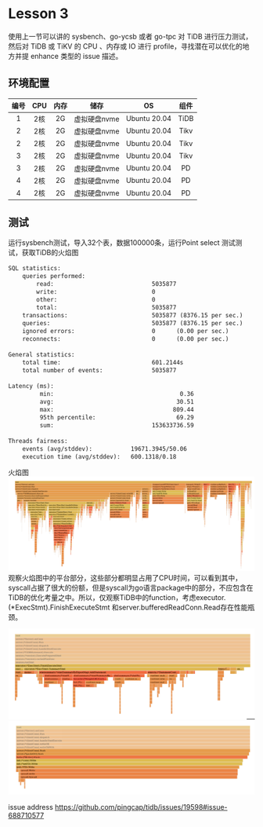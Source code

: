 # Lesson 3

使用上一节可以讲的 sysbench、go-ycsb 或者 go-tpc 对 TiDB 进行压力测试，
然后对 TiDB 或 TiKV 的 CPU 、内存或 IO 进行 profile，寻找潜在可以优化的地
方并提 enhance 类型的 issue 描述。

## 环境配置

| 编号 |  CPU  | 内存 |   储存   |      OS      | 组件 |
| :--: | :--: | :--: | :------: | :----------: | :--: |
|  1   |  2核  |  2G  | 虚拟硬盘nvme | Ubuntu 20.04 | TiDB |
|  2   |  2核  |  2G  | 虚拟硬盘nvme | Ubuntu 20.04 | Tikv |
|  2   |  2核  |  2G  | 虚拟硬盘nvme | Ubuntu 20.04 | Tikv |
|  3   |  2核  |  2G  | 虚拟硬盘nvme | Ubuntu 20.04 | Tikv |
|  3   |  2核  |  2G  | 虚拟硬盘nvme | Ubuntu 20.04 |  PD  |
|  4   |   2核  |  2G  | 虚拟硬盘nvme | Ubuntu 20.04 |  PD  |
|  4   |   2核  |  2G  | 虚拟硬盘nvme | Ubuntu 20.04 |  PD  |

## 测试
运行sysbench测试，导入32个表，数据100000条，运行Point select 测试测试，获取TiDB的火焰图
```
SQL statistics:
    queries performed:
        read:                            5035877
        write:                           0
        other:                           0
        total:                           5035877
    transactions:                        5035877 (8376.15 per sec.)
    queries:                             5035877 (8376.15 per sec.)
    ignored errors:                      0      (0.00 per sec.)
    reconnects:                          0      (0.00 per sec.)

General statistics:
    total time:                          601.2144s
    total number of events:              5035877

Latency (ms):
         min:                                    0.36
         avg:                                   30.51
         max:                                  809.44
         95th percentile:                       69.29
         sum:                            153633736.59

Threads fairness:
    events (avg/stddev):           19671.3945/50.06
    execution time (avg/stddev):   600.1318/0.18
```
火焰图
<img src="Img/Lesson 3/img1.png" style="zoom:75%;" /><br>
观察火焰图中的平台部分，这些部分都明显占用了CPU时间，可以看到其中，syscall占据了很大的份额，但是syscall为go语言package中的部分，不应包含在TiDB的优化考量之中。所以，仅观察TiDB中的function，考虑executor.(*ExecStmt).FinishExecuteStmt 和server.bufferedReadConn.Read存在性能瓶颈。

<img src="Img/Lesson 3/img2.png" style="zoom:75%;" /><br>
<img src="Img/Lesson 3/img3.png" style="zoom:75%;" /><br>

issue address https://github.com/pingcap/tidb/issues/19598#issue-688710577
